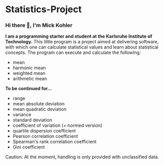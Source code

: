 # Statistics-Project
### Hi there 👋, I'm Mick Kohler
**I am a programming starter and student at the Karlsruhe Institute of Technology.**
This little program is a project aimed at delivering software, with which one can calculate statistical values and learn about statistical concepts.
The program can execute and calculate the following:
- mean
- harmonic mean
- weighted mean
- arithmetic mean

**To be continued for...**
- range
- mean absolute deviation
- mean quadratic deviation
- variance
- standard deviation
- coefficient of variation (+ normed version)
- quartile dispersion coefficient
- Pearson correlation coefficient
- Spearman's rank correlation coefficient
- Gini coefficient
  
Caution: At the moment, handling is only provided with unclassified data.
